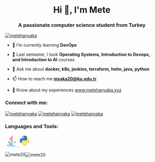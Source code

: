<h1 align="center">Hi 👋, I'm Mete</h1>
<h3 align="center">A passionate computer science student from Turkey</h3>
<p align="left"> <a href="https://twitter.com/metehanyaka" target="blank"><img src="https://img.shields.io/twitter/follow/metehanyaka?logo=twitter&style=for-the-badge" alt="metehanyaka" /></a> </p>


- 🌱 I’m currently learning **DevOps**

- 📖 Last semester, I took **Operating Systems, Introduction to Devops, and Introduction to AI** courses
  
- 💬 Ask me about **docker, k8s, jenkins, terraform, helm, java, python**

- 📫 How to reach me **myaka20@ku.edu.tr**

- 📄 Know about my experiences www.metehanyaka.xyz

<h3 align="left">Connect with me:</h3>
<p align="left">
<a href="https://twitter.com/metehanyaka" target="blank"><img align="center" src="https://raw.githubusercontent.com/rahuldkjain/github-profile-readme-generator/master/src/images/icons/Social/twitter.svg" alt="metehanyaka" height="30" width="40" /></a>
<a href="https://linkedin.com/in/metehanyaka" target="blank"><img align="center" src="https://raw.githubusercontent.com/rahuldkjain/github-profile-readme-generator/master/src/images/icons/Social/linked-in-alt.svg" alt="metehanyaka" height="30" width="40" /></a>
<a href="https://instagram.com/metehanyaka" target="blank"><img align="center" src="https://raw.githubusercontent.com/rahuldkjain/github-profile-readme-generator/master/src/images/icons/Social/instagram.svg" alt="metehanyaka" height="30" width="40" /></a>
</p>

<h3 align="left">Languages and Tools:</h3>
<p align="left"> <a href="https://www.java.com" target="_blank" rel="noreferrer"> <img src="https://raw.githubusercontent.com/devicons/devicon/master/icons/java/java-original.svg" alt="java" width="40" height="40"/> </a> <a href="https://www.python.org" target="_blank" rel="noreferrer"> <img src="https://raw.githubusercontent.com/devicons/devicon/master/icons/python/python-original.svg" alt="python" width="40" height="40"/> </a> </p>

<p><img align="left" src="https://github-readme-stats.vercel.app/api/top-langs?username=mete20&show_icons=true&locale=en&layout=compact" alt="mete20" /></p>

<p><img align="center" src="https://github-readme-streak-stats.herokuapp.com/?user=mete20&" alt="mete20" /></p>
